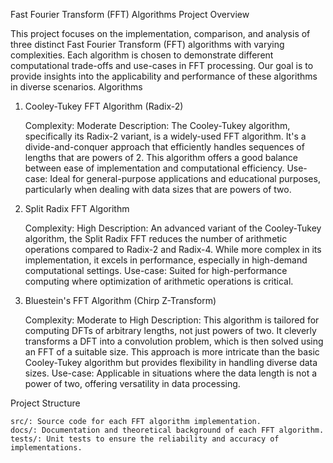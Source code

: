 Fast Fourier Transform (FFT) Algorithms Project
Overview

This project focuses on the implementation, comparison, and analysis of three distinct Fast Fourier Transform (FFT) algorithms with varying complexities. Each algorithm is chosen to demonstrate different computational trade-offs and use-cases in FFT processing. Our goal is to provide insights into the applicability and performance of these algorithms in diverse scenarios.
Algorithms
1. Cooley-Tukey FFT Algorithm (Radix-2)

    Complexity: Moderate
    Description: The Cooley-Tukey algorithm, specifically its Radix-2 variant, is a widely-used FFT algorithm. It's a divide-and-conquer approach that efficiently handles sequences of lengths that are powers of 2. This algorithm offers a good balance between ease of implementation and computational efficiency.
    Use-case: Ideal for general-purpose applications and educational purposes, particularly when dealing with data sizes that are powers of two.

2. Split Radix FFT Algorithm

    Complexity: High
    Description: An advanced variant of the Cooley-Tukey algorithm, the Split Radix FFT reduces the number of arithmetic operations compared to Radix-2 and Radix-4. While more complex in its implementation, it excels in performance, especially in high-demand computational settings.
    Use-case: Suited for high-performance computing where optimization of arithmetic operations is critical.

3. Bluestein's FFT Algorithm (Chirp Z-Transform)

    Complexity: Moderate to High
    Description: This algorithm is tailored for computing DFTs of arbitrary lengths, not just powers of two. It cleverly transforms a DFT into a convolution problem, which is then solved using an FFT of a suitable size. This approach is more intricate than the basic Cooley-Tukey algorithm but provides flexibility in handling diverse data sizes.
    Use-case: Applicable in situations where the data length is not a power of two, offering versatility in data processing.

Project Structure

    src/: Source code for each FFT algorithm implementation.
    docs/: Documentation and theoretical background of each FFT algorithm.
    tests/: Unit tests to ensure the reliability and accuracy of implementations.
